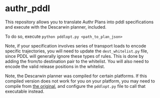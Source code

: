 # authr_pddl

This repository allows you to translate Authr Plans into pddl specifications and execute with the Descarwin planner, included.

To do so, execute
`python pddlopt.py <path_to_plan_json>`

Note, if your specification involves series of transport loads to encode specific trajectories, you will need to update the `dest_whitelist.py` file, since PDDL will generally ignore these types of rules. This is done by adding the from/to destination pair to the whitelist. You will also need to encode the valid release positions in the whitelist.

Note, the Descarwin planner was compiled for certain platforms. If this compiled version does not work for you on your platform, you may need to compile from [the original](https://github.com/nojhan/descarwin), and configure the `pddlopt.py` file to call that executable instead. 
